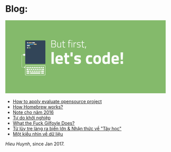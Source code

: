 # Blog: 

![](image/but-first-lets-code.png)

- [How to apply evaluate opensource project](Apply-evaluate-opensource-project.md)
- [How Homebrew works?](Note-cho-nam-2016.md)
- [Note cho năm 2016](Note-cho-nam-2016.md)
- [Tự do khởi nghiệp](Tu-do-khoi-nghiep.md)
- [What the Fuck Gilfoyle Does?](What-the-Fuck-Gilfoyle-Does.md)
- [Từ lũy tre làng ra biển lớn & Nhận thức về "Tây học"](Tu-luy-tre-lang.md)
- [Một kiểu nhìn về dữ liệu](mot-kieu-nhin-ve-du-lieu.md)

*Hieu Huynh*, since Jan 2017.
